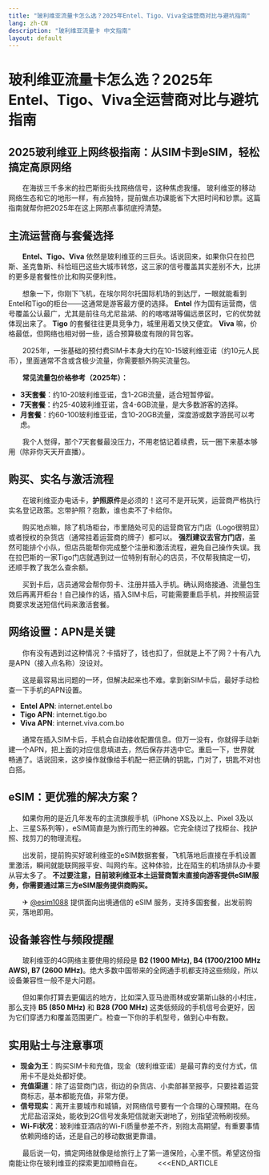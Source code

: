 ```yaml
---
title: "玻利维亚流量卡怎么选？2025年Entel、Tigo、Viva全运营商对比与避坑指南"
lang: zh-CN
description: "玻利维亚流量卡 中文指南"
layout: default
---
```

# 玻利维亚流量卡怎么选？2025年Entel、Tigo、Viva全运营商对比与避坑指南

## 2025玻利维亚上网终极指南：从SIM卡到eSIM，轻松搞定高原网络

　　在海拔三千多米的拉巴斯街头找网络信号，这种焦虑我懂。 玻利维亚的移动网络生态和它的地形一样，有点独特，提前做点功课能省下大把时间和钞票。这篇指南就帮你把2025年在这上网那点事彻底捋清楚。

## 主流运营商与套餐选择

　　**Entel、Tigo、Viva** 依然是玻利维亚的三巨头。话说回来，如果你只在拉巴斯、圣克鲁斯、科恰班巴这些大城市转悠，这三家的信号覆盖其实差别不大，比拼的更多是套餐性价比和购买便利性。

　　想象一下，你刚下飞机，在埃尔阿尔托国际机场的到达厅，一眼就能看到Entel和Tigo的柜台——这通常是游客最方便的选择。 **Entel** 作为国有运营商，信号覆盖公认最广，尤其是前往乌尤尼盐湖、的的喀喀湖等偏远景区时，它的优势就体现出来了。 **Tigo** 的套餐往往更具竞争力，城里用着又快又便宜。 **Viva** 嘛，价格最低，但网络也相对弱一些，适合预算极度有限的背包客。

　　2025年，一张基础的预付费SIM卡本身大约在10-15玻利维亚诺（约10元人民币），里面通常不含或含极少流量，你需要额外购买流量包。

　　**常见流量包价格参考（2025年）：**

*   **3天套餐**：约10-20玻利维亚诺，含1-2GB流量，适合短暂停留。
*   **7天套餐**：约25-40玻利维亚诺，含4-6GB流量，是大多数游客的选择。
*   **月套餐**：约60-100玻利维亚诺，含10-20GB流量，深度游或数字游民可以考虑。

　　我个人觉得，那个7天套餐最没压力，不用老惦记着续费，玩一圈下来基本够用（除非你天天开直播）。

## 购买、实名与激活流程

　　在玻利维亚办电话卡，**护照原件**是必须的！这可不是开玩笑，运营商严格执行实名登记政策。忘带护照？抱歉，谁也卖不了卡给你。

　　购买地点嘛，除了机场柜台，市里随处可见的运营商官方门店（Logo很明显）或者授权的杂货店（通常挂着运营商的牌子）都可以。 **强烈建议去官方门店**，虽然可能排个小队，但店员能帮你完成整个注册和激活流程，避免自己操作失误。我在拉巴斯的一家Tigo门店就遇到过一位特别有耐心的店员，不仅帮我搞定一切，还顺手教了我怎么查余额。

　　买到卡后，店员通常会帮你剪卡、注册并插入手机。确认网络接通、流量包生效后再离开柜台！自己操作的话，插入SIM卡后，可能需要重启手机，并按照运营商要求发送短信代码来激活套餐。

## 网络设置：APN是关键

　　你有没有遇到过这种情况？卡插好了，钱也扣了，但就是上不了网？十有八九是APN（接入点名称）没设对。

　　这是最容易出问题的一环，但解决起来也不难。拿到新SIM卡后，最好手动检查一下手机的APN设置。

*   **Entel APN**: internet.entel.bo
*   **Tigo APN**: internet.tigo.bo
*   **Viva APN**: internet.viva.com.bo

　　通常在插入SIM卡后，手机会自动接收配置信息。但万一没有，你就得手动新建一个APN，把上面的对应信息填进去，然后保存并选中它。重启一下，世界就畅通了。话说回来，这步操作就像给手机配一把正确的钥匙，门对了，钥匙不对也白搭。

## eSIM：更优雅的解决方案？

　　如果你用的是近几年发布的主流旗舰手机（iPhone XS及以上、Pixel 3及以上、三星S系列等），eSIM简直是为旅行而生的神器。它完全绕过了找柜台、找护照、找剪刀的物理流程。

　　出发前，提前购买好玻利维亚的eSIM数据套餐，飞机落地后直接在手机设置里激活，瞬间就能联网报平安、叫网约车。这种体验，比在陌生的机场排队办卡要从容太多了。 **不过要注意，目前玻利维亚本土运营商暂未直接向游客提供eSIM服务，你需要通过第三方eSIM服务提供商购买。**

　　✈ [@esim1088](https://t.me/s/esim1088) 提供面向出境通信的 eSIM 服务，支持多国套餐，出发前购买，落地即用。

## 设备兼容性与频段提醒

　　玻利维亚的4G网络主要使用的频段是 **B2 (1900 MHz), B4 (1700/2100 MHz AWS), B7 (2600 MHz)**。绝大多数中国带来的全网通手机都支持这些频段，所以设备兼容性一般不是大问题。

　　但如果你打算去更偏远的地方，比如深入亚马逊雨林或安第斯山脉的小村庄，那么支持 **B5 (850 MHz)** 和 **B28 (700 MHz)** 这类低频段的手机信号会更好，因为它们穿透力和覆盖范围更广。检查一下你的手机型号，做到心中有数。

## 实用贴士与注意事项

*   **现金为王**：购买SIM卡和充值，现金（玻利维亚诺）是最可靠的支付方式，信用卡不是处处都好使。
*   **充值渠道**：除了运营商门店，街边的杂货店、小卖部甚至报亭，只要挂着运营商标志，基本都能充值，非常方便。
*   **信号现实**：离开主要城市和城镇，对网络信号要有一个合理的心理预期。在乌尤尼盐沼深处，能收到2G信号发条短信就谢天谢地了，别指望流畅刷视频。
*   **Wi-Fi状况**：玻利维亚酒店的Wi-Fi质量参差不齐，别抱太高期望。有重要事情依赖网络的话，还是自己的移动数据更靠谱。

　　最后说一句，搞定网络就像是给旅行上了第一道保险，心里不慌。希望这份指南能让你在玻利维亚的探索更加顺畅自在。
　　<<<END_ARTICLE